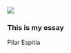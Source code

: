 [![](https://v3.juncture-digital.org/images/wb.svg)](https://v3.juncture-digital.org/wb)
### This is my essay
Pilar Espitia
<param ve-image manifest="gh:plant-humanities/media/images/Clusius_Network_copy.jpg">
<param ve-image manifest="wc:Agave_roasting_pit_1.jpg">
